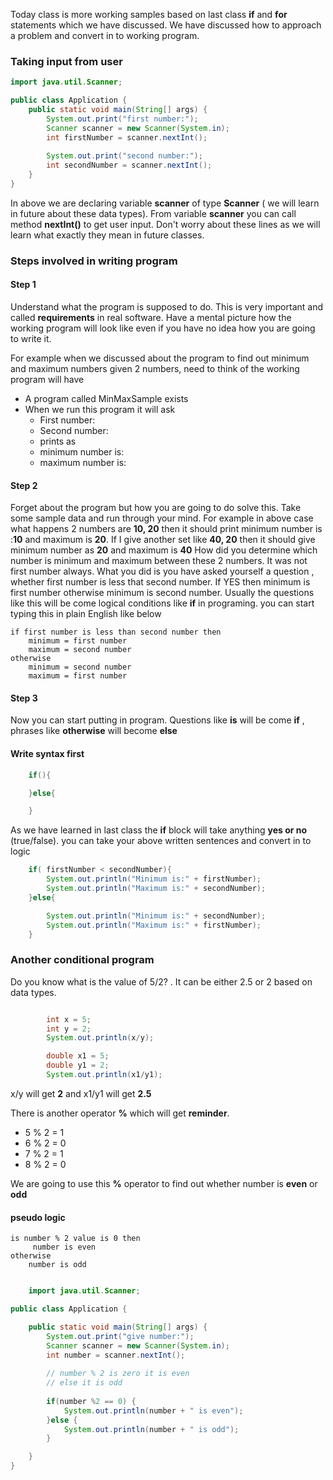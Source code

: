 Today class is more working samples based on last class __if__ and __for__ statements which we have discussed.
We have discussed how to approach a problem and convert in to working program.

### Taking input from user
```java
import java.util.Scanner;

public class Application {
	public static void main(String[] args) {
		System.out.print("first number:");
		Scanner scanner = new Scanner(System.in);
		int firstNumber = scanner.nextInt();
		
		System.out.print("second number:");
		int secondNumber = scanner.nextInt();
	}
}
```
In above we are declaring variable __scanner__ of type __Scanner__ ( we will learn in future about these data types). From variable __scanner__ you can call method __nextInt()__ to get user input. Don't worry about these lines as we will learn what exactly they mean in future classes.


### Steps involved in writing program
#### Step 1
Understand what the program is supposed to do. This is very important and called __requirements__ in real software. Have a mental picture how the working program will look like even if you have no idea how you are going to write it. 

For example when we discussed about the program to find out minimum and maximum numbers given 2 numbers, need to think of the working program will have

* A program called MinMaxSample exists
* When we run this program it will ask
    * First number:
    * Second number:
    * prints as
    * minimum number is:
    * maximum number is:

#### Step 2
Forget about the program but how you are going to do solve this.
Take some sample data and run through your mind.
For example in above case what happens 2 numbers are __10, 20__ then it should print minimum  number is :__10__ and maximum is __20__. If I give another set like __40, 20__ then it should give minimum number as __20__ and maximum is __40__
How did you determine which number is minimum and maximum between these 2 numbers. It was not first number always. What you did is you have asked yourself a question , whether first number is less that second number. If YES then minimum is first number otherwise minimum is second number. Usually the questions like this will be come logical conditions like __if__ in programing. you can start typing this in plain English like below

    if first number is less than second number then
        minimum = first number
        maximum = second number
    otherwise
        minimum = second number
        maximum = first number

#### Step 3

Now you can start putting in program. Questions like __is__ will be come __if__ ,  phrases like __otherwise__ will become __else__

#### Write syntax first
```java
    if(){

    }else{

    }
```
As we have learned in last class the __if__ block will take anything __yes or no__ (true/false). you can take your above written sentences and convert in to logic
```java
    if( firstNumber < secondNumber){
        System.out.println("Minimum is:" + firstNumber);
        System.out.println("Maximum is:" + secondNumber);
    }else{

        System.out.println("Minimum is:" + secondNumber);
        System.out.println("Maximum is:" + firstNumber);
    }
```


### Another conditional program
Do you know what is the value of 5/2? . It can be either 2.5 or 2 based on data types.
```java

		int x = 5;
		int y = 2;
		System.out.println(x/y);

		double x1 = 5;
		double y1 = 2;
		System.out.println(x1/y1);
```
x/y will get __2__ and x1/y1 will get __2.5__

There is another operator __%__ which will get __reminder__.
* 5 % 2 = 1
* 6 % 2 = 0
* 7 % 2 = 1
* 8 % 2 = 0

We are going to use this __%__ operator to find out whether number is __even__ or __odd__

#### pseudo logic

    is number % 2 value is 0 then
         number is even
    otherwise 
        number is odd
```java

    import java.util.Scanner;

public class Application {

	public static void main(String[] args) {
		System.out.print("give number:");
		Scanner scanner = new Scanner(System.in);
		int number = scanner.nextInt();
		
		// number % 2 is zero it is even
		// else it is odd
		
		if(number %2 == 0) {
			System.out.println(number + " is even");
		}else {
			System.out.println(number + " is odd");
		}

	}
}

```

